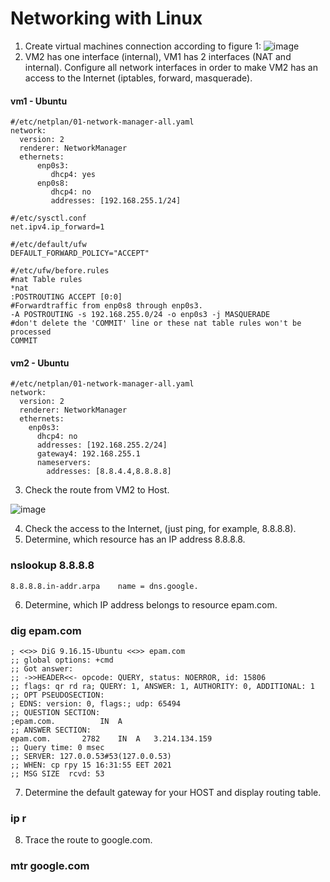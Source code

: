 # Networking with Linux
1. Create virtual machines connection according to figure 1:
![image](https://user-images.githubusercontent.com/88320899/146198837-4da451a2-ea12-427f-8af6-346677117f2d.png)
2. VM2 has one interface (internal), VM1 has 2 interfaces (NAT and internal). Configure all network interfaces in order to make VM2 has an access to the Internet (iptables, forward, masquerade).
#### vm1 - Ubuntu
```
#/etc/netplan/01-network-manager-all.yaml
network:
  version: 2
  renderer: NetworkManager
  ethernets:
      enp0s3:
         dhcp4: yes
      enp0s8:
         dhcp4: no
         addresses: [192.168.255.1/24]
```
```
#/etc/sysctl.conf
net.ipv4.ip_forward=1
```
```
#/etc/default/ufw
DEFAULT_FORWARD_POLICY="ACCEPT"
```
```
#/etc/ufw/before.rules
#nat Table rules
*nat
:POSTROUTING ACCEPT [0:0]
#Forwardtraffic from enp0s8 through enp0s3.
-A POSTROUTING -s 192.168.255.0/24 -o enp0s3 -j MASQUERADE
#don't delete the 'COMMIT' line or these nat table rules won't be processed
COMMIT
```
#### vm2 - Ubuntu
```
#/etc/netplan/01-network-manager-all.yaml
network:
  version: 2
  renderer: NetworkManager
  ethernets:
    enp0s3:
      dhcp4: no
      addresses: [192.168.255.2/24]
      gateway4: 192.168.255.1
      nameservers:
        addresses: [8.8.4.4,8.8.8.8]
```
3. Check the route from VM2 to Host.

![image](https://user-images.githubusercontent.com/88320899/146204221-1b42ad5d-5efa-4140-89ce-2de27b52393c.png)

4. Check the access to the Internet, (just ping, for example, 8.8.8.8).
5. Determine, which resource has an IP address 8.8.8.8.
### nslookup 8.8.8.8
```
8.8.8.8.in-addr.arpa	name = dns.google.
```
6. Determine, which IP address belongs to resource epam.com.
### dig epam.com
```
; <<>> DiG 9.16.15-Ubuntu <<>> epam.com
;; global options: +cmd
;; Got answer:
;; ->>HEADER<<- opcode: QUERY, status: NOERROR, id: 15806
;; flags: qr rd ra; QUERY: 1, ANSWER: 1, AUTHORITY: 0, ADDITIONAL: 1
;; OPT PSEUDOSECTION:
; EDNS: version: 0, flags:; udp: 65494
;; QUESTION SECTION:
;epam.com.			IN	A
;; ANSWER SECTION:
epam.com.		2782	IN	A	3.214.134.159
;; Query time: 0 msec
;; SERVER: 127.0.0.53#53(127.0.0.53)
;; WHEN: ср гру 15 16:31:55 EET 2021
;; MSG SIZE  rcvd: 53
```
7. Determine the default gateway for your HOST and display routing table.
### ip r
8. Trace the route to google.com.
### mtr google.com
